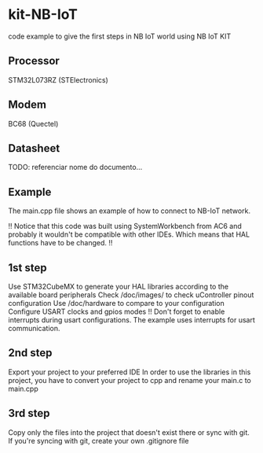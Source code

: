 # kit-NB-IoT
  code example to give the first steps in NB IoT world using NB IoT KIT

## Processor
  STM32L073RZ (STElectronics)

## Modem
  BC68 (Quectel)

## Datasheet
  TODO: referenciar nome do documento...

## Example
  The main.cpp file shows an example of how to connect to NB-IoT network.

  !! Notice that this code was built using SystemWorkbench from AC6 and probably it wouldn't be compatible with other IDEs. Which means that HAL functions have to be changed. !!

## 1st step
  Use STM32CubeMX to generate your HAL libraries according to the available board peripherals
  Check /doc/images/ to check uController pinout configuration
  Use /doc/hardware to compare to your configuration
  Configure USART clocks and gpios modes
  !! Don't forget to enable interrupts during usart configurations. The example uses interrupts for usart communication.

## 2nd step
  Export your project to your preferred IDE
  In order to use the libraries in this project, you have to convert your project to cpp and rename your main.c to main.cpp

## 3rd step
  Copy only the files into the project that doesn't exist there or sync with git. If you're syncing with git, create your own .gitignore file
